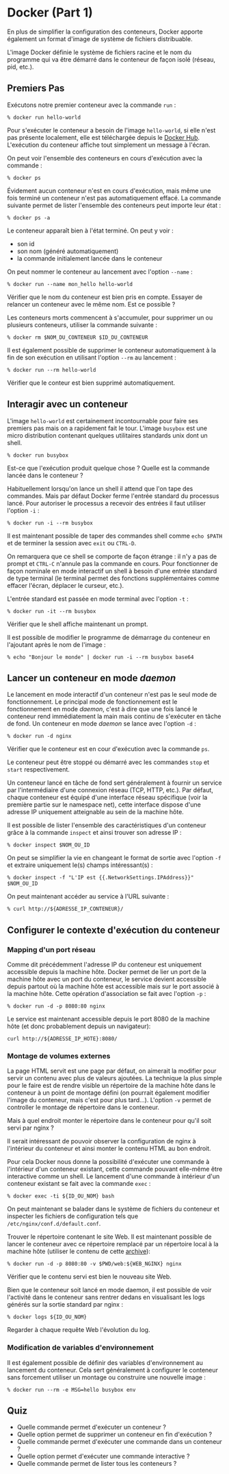 
# Docker (Part 1)

En plus de simplifier la configuration des conteneurs, Docker apporte
également un format d'image de système de fichiers distribuable.

L'image Docker définie le système de fichiers racine et le nom du programme
qui va être démarré dans le conteneur de façon isolé (réseau, pid, etc.). 

## Premiers Pas

Exécutons notre premier conteneur avec la commande `run` :
```
% docker run hello-world
```

Pour s'exécuter le conteneur a besoin de l'image `hello-world`, si elle n'est 
pas présente localement, elle est téléchargée depuis le [Docker Hub](https://hub.docker.com/_/hello-world). L'exécution du conteneur affiche tout 
simplement un message à l'écran.

On peut voir l'ensemble des conteneurs en cours d'exécution avec la commande :
```
% docker ps
```

Évidement aucun conteneur n'est en cours d'exécution, mais même une fois
terminé un conteneur n'est pas automatiquement effacé. La commande suivante
permet de lister l'ensemble des conteneurs peut importe leur état :
```
% docker ps -a
```
Le conteneur apparaît bien à l'état terminé. On peut y voir :
* son id
* son nom (généré automatiquement)
* la commande initialement lancée dans le conteneur

On peut nommer le conteneur au lancement avec l'option `--name` :
```
% docker run --name mon_hello hello-world
```

Vérifier que le nom du conteneur est bien pris en compte.
Essayer de relancer un conteneur avec le même nom. Est ce possible ?

Les conteneurs morts commencent à s'accumuler, pour supprimer
un ou plusieurs conteneurs, utiliser la commande suivante :
```
% docker rm $NOM_DU_CONTENEUR $ID_DU_CONTENEUR
```

Il est également possible de supprimer le conteneur automatiquement à la
fin de son exécution en utilisant l'option `--rm` au lancement :
```
% docker run --rm hello-world
```

Vérifier que le conteur est bien supprimé automatiquement.

## Interagir avec un conteneur

L'image `hello-world` est certainement incontournable pour faire
ses premiers pas mais on a rapidement fait le tour. L'image `busybox`
est une micro distribution contenant quelques utilitaires standards unix
dont un shell.

```
% docker run busybox
```

Est-ce que l'exécution produit quelque chose ? Quelle est la commande
lancée dans le conteneur ?

Habituellement lorsqu'on lance un shell il attend que l'on tape
des commandes. Mais par défaut Docker ferme l'entrée standard du processus
lancé. Pour autoriser le processus a recevoir des entrées il faut utiliser 
l'option `-i` :
```
% docker run -i --rm busybox
```

Il est maintenant possible de taper des commandes shell comme `echo $PATH`
et de terminer la session avec `exit` ou `CTRL-D`.

On remarquera que ce shell se comporte de façon étrange : il n'y a pas
de prompt et `CTRL-C` n'annule pas la commande en cours. Pour fonctionner
de façon nominale en mode interactif un shell à besoin d'une entrée standard
de type terminal (le terminal permet des fonctions supplémentaires comme
effacer l'écran, déplacer le curseur, etc.). 

L'entrée standard est passée en mode terminal avec l'option `-t` :
```
% docker run -it --rm busybox
```
Vérifier que le shell affiche maintenant un prompt.

Il est possible de modifier le programme de démarrage du conteneur
en l'ajoutant après le nom de l'image :
```
% echo "Bonjour le monde" | docker run -i --rm busybox base64
```

## Lancer un conteneur en mode *daemon*

Le lancement en mode interactif d'un conteneur n'est pas le seul mode de
fonctionnement. Le principal mode de fonctionnement est le fonctionnement
en mode *daemon*, c'est à dire que une fois lancé le conteneur rend 
immédiatement la main mais continu de s'exécuter en tâche de fond.
Un conteneur en mode *daemon* se lance avec l'option `-d` :
```
% docker run -d nginx
```

Vérifier que le conteneur est en cour d'exécution avec la commande `ps`.

Le conteneur peut être stoppé ou démarré avec les commandes `stop` et
`start` respectivement.

Un conteneur lancé en tâche de fond sert généralement à fournir un service 
par l'intermédiaire d'une connexion réseau (TCP, HTTP, etc.). Par défaut,
chaque conteneur est équipé d'une interface réseau spécifique (voir la 
première partie sur le namespace net), cette interface dispose d'une
adresse IP uniquement atteignable au sein de la machine hôte.

Il est possible de lister l'ensemble des caractéristiques d'un conteneur
grâce à la commande `inspect` et ainsi trouver son adresse IP :
```
% docker inspect $NOM_OU_ID
```

On peut se simplifier la vie en changeant le format de sortie avec
l'option `-f` et extraire uniquement le(s) champs intéressant(s) :
```
% docker inspect -f "L'IP est {{.NetworkSettings.IPAddress}}" $NOM_OU_ID
```
On peut maintenant accéder au service à l'URL suivante :
```
% curl http://${ADRESSE_IP_CONTENEUR}/
```

## Configurer le contexte d'exécution du conteneur

### Mapping d'un port réseau

Comme dit précédemment l'adresse IP du conteneur est uniquement
accessible depuis la machine hôte. Docker permet de lier
un port de la machine hôte avec un port du conteneur, le service
devient accessible depuis partout où la machine hôte est accessible
mais sur le port associé à la machine hôte. Cette opération d'association
se fait avec l'option `-p` :

```
% docker run -d -p 8080:80 nginx
```

Le service est maintenant accessible depuis le port 8080 de la machine
hôte (et donc probablement depuis un navigateur):
```
curl http://${ADRESSE_IP_HOTE}:8080/
```
### Montage de volumes externes

La page HTML servit est une page par défaut, on aimerait la modifier
pour servir un contenu avec plus de valeurs ajoutées.
La technique la plus simple
pour le faire est de rendre visible un répertoire de la machine hôte
dans le conteneur à un point de montage défini (on pourrait également
modifier l'image du conteneur, mais c'est pour plus tard...).
L'option `-v` permet de controller le montage de répertoire dans le conteneur.

Mais à quel endroit monter le répertoire dans le conteneur
pour qu'il soit servi par nginx ?

Il serait intéressant de pouvoir observer la configuration de nginx
à l'intérieur du conteneur et ainsi monter le contenu HTML au bon endroit.

Pour cela Docker nous donne la possibilité d'exécuter une commande à
l'intérieur d'un conteneur existant, cette commande pouvant elle-même
être interactive comme un shell. Le lancement d'une commande à intérieur
d'un conteneur existant se fait avec la commande `exec` :

```
% docker exec -ti ${ID_OU_NOM} bash
```

On peut maintenant se balader dans le système de fichiers du conteneur
et inspecter les fichiers de configuration tels que 
`/etc/nginx/conf.d/default.conf`.

Trouver le répertoire contenant le site Web. Il est maintenant possible
de lancer le conteneur avec ce répertoire remplacé par un répertoire
local à la machine hôte (utiliser le contenu de cette [archive](data/web.tar.gz)):
```
% docker run -d -p 8080:80 -v $PWD/web:${WEB_NGINX} nginx
```

Vérifier que le contenu servi est bien le nouveau site Web.

Bien que le conteneur soit lancé en mode daemon, il est possible
de voir l'activité dans le conteneur sans rentrer dedans en visualisant les 
logs générés sur la sortie standard par nginx :
```
% docker logs ${ID_OU_NOM}
```

Regarder à chaque requête Web l'évolution du log.

### Modification de variables d'environnement

Il est également possible de définir des variables d'environnement
au lancement du conteneur. Cela sert généralement à configurer le
conteneur sans forcement utiliser un montage ou construire une
nouvelle image :
```
% docker run --rm -e MSG=hello busybox env
```

## Quiz

* Quelle commande permet d'exécuter un conteneur ?
* Quelle option permet de supprimer un conteneur en fin d'exécution ? 
* Quelle commande permet d'exécuter une commande dans un conteneur ?
* Quelle option permet d'exécuter une commande interactive ?
* Quelle commande permet de lister tous les conteneurs ?